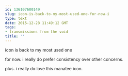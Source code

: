 ```yaml
---
id: 136107600149
slug: icon-is-back-to-my-most-used-one-for-now-i
type: text
date: 2015-12-28 11:49:12 GMT
tags:
- transmissions from the void
title: ''
---
```


icon is back to my most used one

for now. i really do prefer consistency over other concerns.

plus. i really do love this manatee icon.